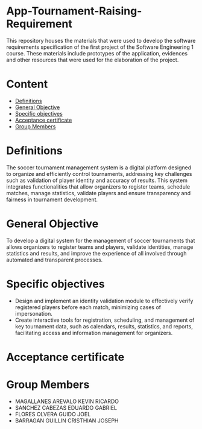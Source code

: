 # App-Tournament-Raising-Requirement
This repository houses the materials that were used to develop the software requirements specification of the first project of the Software Engineering 1 course. These materials include prototypes of the application, evidences and other resources that were used for the elaboration of the project.
# Content
- [Definitions](#Definitions)
- [General Objective](#General-Objetive)
- [Specific objectives](#Specific-objectives)
- [Acceptance certificate](#Acceptance-certificate)
- [Group Members](#Group-Members)
# Definitions
The soccer tournament management system is a digital platform designed to organize and efficiently control tournaments, addressing key challenges such as validation of player identity and accuracy of results. This system integrates functionalities that allow organizers to register teams, schedule matches, manage statistics, validate players and ensure transparency and fairness in tournament development.
# General Objective
To develop a digital system for the management of soccer tournaments that allows organizers to register teams and players, validate identities, manage statistics and results, and improve the experience of all involved through automated and transparent processes.
# Specific objectives
- Design and implement an identity validation module to effectively verify registered players before each match, minimizing cases of impersonation.
- Create interactive tools for registration, scheduling, and management of key tournament data, such as calendars, results, statistics, and reports, facilitating access and information management for organizers.
# Acceptance certificate

# Group Members
- MAGALLANES AREVALO KEVIN RICARDO
- SANCHEZ CABEZAS EDUARDO GABRIEL
- FLORES OLVERA GUIDO JOEL
- BARRAGAN GUILLIN CRISTHIAN JOSEPH
